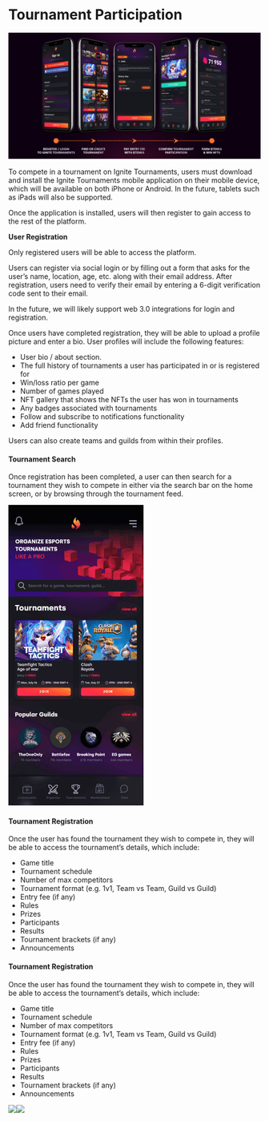 # Tournament Participation



![](<../.gitbook/assets/2 (1)>)

To compete in a tournament on Ignite Tournaments, users must download and install the Ignite Tournaments mobile application on their mobile device, which will be available on both iPhone or Android. In the future, tablets such as iPads will also be supported.

Once the application is installed, users will then register to gain access to the rest of the platform.

**User Registration**

Only registered users will be able to access the platform.

Users can register via social login or by filling out a form that asks for the user’s name, location, age, etc. along with their email address. After registration, users need to verify their email by entering a 6-digit verification code sent to their email.

In the future, we will likely support web 3.0 integrations for login and registration.

Once users have completed registration, they will be able to upload a profile picture and enter a bio. User profiles will include the following features:

* User bio / about section.
* The full history of tournaments a user has participated in or is registered for
* Win/loss ratio per game
* Number of games played
* NFT gallery that shows the NFTs the user has won in tournaments
* Any badges associated with tournaments
* Follow and subscribe to notifications functionality
* Add friend functionality

Users can also create teams and guilds from within their profiles.

#### Tournament Search <a href="#_26in1rg" id="_26in1rg"></a>

Once registration has been completed, a user can then search for a tournament they wish to compete in either via the search bar on the home screen, or by browsing through the tournament feed.

![Tournament Search](../.gitbook/assets/3)

#### Tournament Registration <a href="#_lnxbz9" id="_lnxbz9"></a>

Once the user has found the tournament they wish to compete in, they will be able to access the tournament’s details, which include:

* Game title
* Tournament schedule
* Number of max competitors
* Tournament format (e.g. 1v1, Team vs Team, Guild vs Guild)
* Entry fee (if any)
* Rules
* Prizes
* Participants
* Results
* Tournament brackets (if any)
* Announcements

#### Tournament Registration <a href="#_lnxbz9" id="_lnxbz9"></a>

Once the user has found the tournament they wish to compete in, they will be able to access the tournament’s details, which include:

* Game title
* Tournament schedule
* Number of max competitors
* Tournament format (e.g. 1v1, Team vs Team, Guild vs Guild)
* Entry fee (if any)
* Rules
* Prizes
* Participants
* Results
* Tournament brackets (if any)
* Announcements

​![](https://files.gitbook.com/v0/b/gitbook-x-prod.appspot.com/o/spaces%2FM3M1spNo5rQgwEkCo5Lp%2Fuploads%2FoYRz6vMDd0Cfv5S6B3Ox%2F4?alt=media)​​![](https://files.gitbook.com/v0/b/gitbook-x-prod.appspot.com/o/spaces%2FM3M1spNo5rQgwEkCo5Lp%2Fuploads%2F0Dspn0gc5IAuATX6Vr4Z%2F5?alt=media)

#### &#x20;<a href="#_35nkun2" id="_35nkun2"></a>
